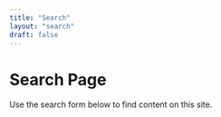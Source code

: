 ```yaml
---
title: "Search"
layout: "search"
draft: false
---
```


<h1>Search Page</h1>
<p>Use the search form below to find content on this site.</p>
